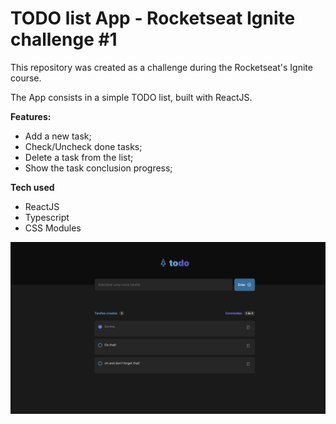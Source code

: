 # TODO list App - Rocketseat Ignite challenge #1

This repository was created as a challenge during the Rocketseat's Ignite course.

The App consists in a simple TODO list, built with ReactJS.

**Features:**

- Add a new task;
- Check/Uncheck done tasks;
- Delete a task from the list;
- Show the task conclusion progress;

**Tech used**

- ReactJS
- Typescript
- CSS Modules

<img src="./src/assets/demo.png"/>
